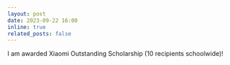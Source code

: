 ```yaml
---
layout: post
date: 2023-09-22 16:00
inline: true
related_posts: false
---
```


I am awarded Xiaomi Outstanding Scholarship (10 recipients schoolwide)!